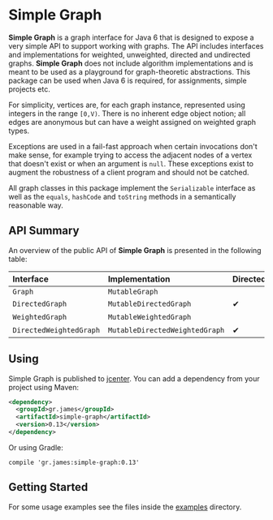 # Simple Graph

**Simple Graph** is a graph interface for Java 6 that is designed to expose a
very simple API to support working with graphs. The API includes interfaces and
implementations for weighted, unweighted, directed and undirected graphs.
**Simple Graph** does not include algorithm implementations and is meant to be
used as a playground for graph-theoretic abstractions. This package can be used
when Java 6 is required, for assignments, simple projects etc.

For simplicity, vertices are, for each graph instance, represented using
integers in the range `[0,V)`. There is no inherent edge object notion; all
edges are anonymous but can have a weight assigned on weighted graph types.

Exceptions are used in a fail-fast approach when certain invocations don't make
sense, for example trying to access the adjacent nodes of a vertex that doesn't
exist or when an argument is `null`. These exceptions exist to augment the
robustness of a client program and should not be catched.

All graph classes in this package implement the `Serializable` interface as well
as the `equals`, `hashCode` and `toString` methods in a semantically reasonable
way.

## API Summary

An overview of the public API of **Simple Graph** is presented in the following
table:

| Interface               | Implementation                 | Directed | Weighted |
| :---------------------- | :----------------------------- | :------- | :------- |
| `Graph`                 | `MutableGraph`                 |          |          |
| `DirectedGraph`         | `MutableDirectedGraph`         | &#10004; |          |
| `WeightedGraph`         | `MutableWeightedGraph`         |          | &#10004; |
| `DirectedWeightedGraph` | `MutableDirectedWeightedGraph` | &#10004; | &#10004; |

## Using

Simple Graph is published to
[jcenter](https://bintray.com/gstamatelat/simple-graph/simple-graph). You can
add a dependency from your project using Maven:

```xml
<dependency>
  <groupId>gr.james</groupId>
  <artifactId>simple-graph</artifactId>
  <version>0.13</version>
</dependency>
```

Or using Gradle:

```
compile 'gr.james:simple-graph:0.13'
```

## Getting Started

For some usage examples see the files inside the
[examples](src/main/java/gr/james/simplegraph/examples) directory.
